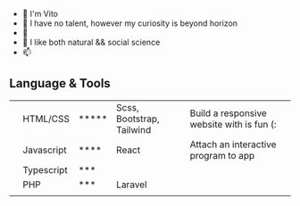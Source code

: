 - 👋 I'm Vito
- 👀 I have no talent, however my curiosity is beyond horizon
- 🌱
- 💞️ I like both natural && social science
- 📫 

## Language & Tools
| |          |       |                         |                                          | |
|-|-         |-      |-                        |-                                         |-|
| |HTML/CSS  |\***** |Scss, Bootstrap, Tailwind|Build a responsive website with is fun (: | |
| |Javascript|\****  |React                    |Attach an interactive program to app      | |
| |Typescript|\***   |                         |                                          | |       
| |PHP       |\***   |Laravel                  |                                          | |
| |          |       |                         |                                          | |

<!-- ![Top Langs](https://github-readme-stats.vercel.app/api/top-langs/?username=ardikavito) -->
<!---
ardikaVito/ardikaVito is a ✨ special ✨ repository because its `README.md` (this file) appears on your GitHub profile.
You can click the Preview link to take a look at your changes.
--->

